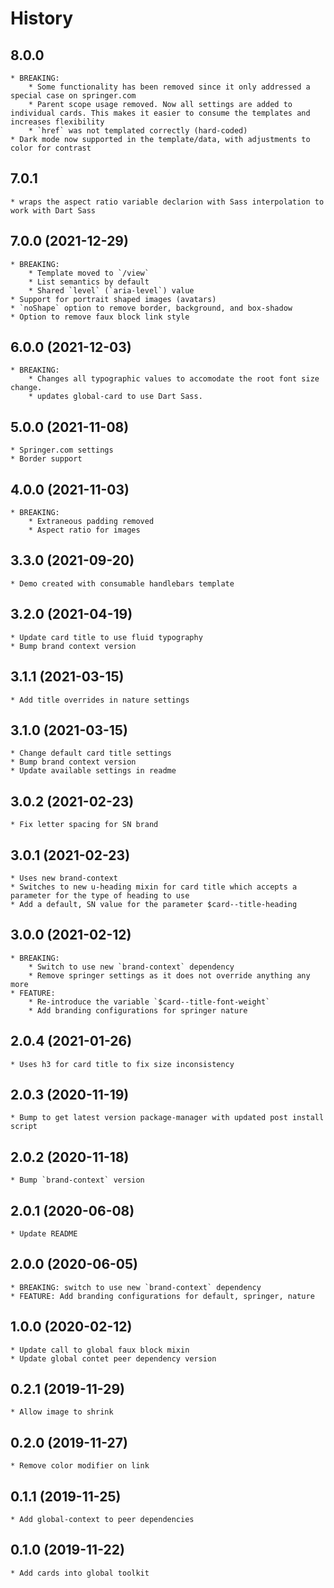 # History

## 8.0.0
    * BREAKING:
        * Some functionality has been removed since it only addressed a special case on springer.com
        * Parent scope usage removed. Now all settings are added to individual cards. This makes it easier to consume the templates and increases flexibility
        * `href` was not templated correctly (hard-coded)
    * Dark mode now supported in the template/data, with adjustments to color for contrast

## 7.0.1
    * wraps the aspect ratio variable declarion with Sass interpolation to work with Dart Sass
## 7.0.0 (2021-12-29)
    * BREAKING:
        * Template moved to `/view`
        * List semantics by default
        * Shared `level` (`aria-level`) value
    * Support for portrait shaped images (avatars)
    * `noShape` option to remove border, background, and box-shadow
    * Option to remove faux block link style

## 6.0.0 (2021-12-03)
    * BREAKING:
        * Changes all typographic values to accomodate the root font size change.
        * updates global-card to use Dart Sass.

## 5.0.0 (2021-11-08)
    * Springer.com settings
    * Border support

## 4.0.0 (2021-11-03)
    * BREAKING:
        * Extraneous padding removed
        * Aspect ratio for images

## 3.3.0 (2021-09-20)
    * Demo created with consumable handlebars template

## 3.2.0 (2021-04-19)
    * Update card title to use fluid typography
    * Bump brand context version

## 3.1.1 (2021-03-15)
    * Add title overrides in nature settings

## 3.1.0 (2021-03-15)
    * Change default card title settings
    * Bump brand context version
    * Update available settings in readme

## 3.0.2 (2021-02-23)
    * Fix letter spacing for SN brand

## 3.0.1 (2021-02-23)
    * Uses new brand-context
    * Switches to new u-heading mixin for card title which accepts a parameter for the type of heading to use
    * Add a default, SN value for the parameter $card--title-heading

## 3.0.0 (2021-02-12)
    * BREAKING:
        * Switch to use new `brand-context` dependency
        * Remove springer settings as it does not override anything any more
    * FEATURE:
        * Re-introduce the variable `$card--title-font-weight`
        * Add branding configurations for springer nature

## 2.0.4 (2021-01-26)
    * Uses h3 for card title to fix size inconsistency

## 2.0.3 (2020-11-19)
    * Bump to get latest version package-manager with updated post install script

## 2.0.2 (2020-11-18)
    * Bump `brand-context` version

## 2.0.1 (2020-06-08)
    * Update README

## 2.0.0 (2020-06-05)
    * BREAKING: switch to use new `brand-context` dependency
    * FEATURE: Add branding configurations for default, springer, nature

## 1.0.0 (2020-02-12)
    * Update call to global faux block mixin
    * Update global contet peer dependency version

## 0.2.1 (2019-11-29)
    * Allow image to shrink

## 0.2.0 (2019-11-27)
    * Remove color modifier on link

## 0.1.1 (2019-11-25)
    * Add global-context to peer dependencies

## 0.1.0 (2019-11-22)
    * Add cards into global toolkit
